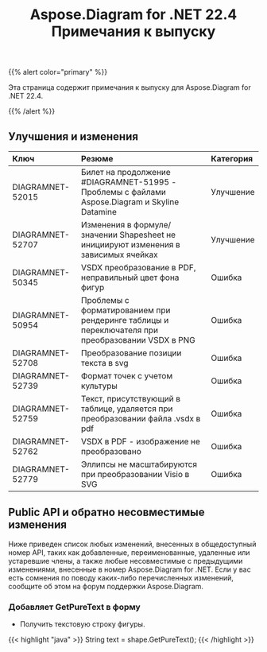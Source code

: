 ﻿---
title: Aspose.Diagram for .NET 22.4 Примечания к выпуску
type: docs
weight: 24
url: /ru/net/aspose-diagram-for-net-22-4-release-notes/
---
{{% alert color="primary" %}} 

Эта страница содержит примечания к выпуску для Aspose.Diagram for .NET 22.4.

{{% /alert %}} 
## **Улучшения и изменения**

|**Ключ**|**Резюме**|**Категория**|
|:- |:- |:- |
|DIAGRAMNET-52015|Билет на продолжение #DIAGRAMNET-51995 - Проблемы с файлами Aspose.Diagram и Skyline Datamine|Улучшение|
|DIAGRAMNET-52707|Изменения в формуле/значении Shapesheet не инициируют изменения в зависимых ячейках|Улучшение|
|DIAGRAMNET-50345|VSDX преобразование в PDF, неправильный цвет фона фигур|Ошибка|
|DIAGRAMNET-50954|Проблемы с форматированием при рендеринге таблицы и переключателя при преобразовании VSDX в PNG|Ошибка|
|DIAGRAMNET-52708|Преобразование позиции текста в svg|Ошибка|
|DIAGRAMNET-52739|Формат точек с учетом культуры|Ошибка|
|DIAGRAMNET-52759|Текст, присутствующий в таблице, удаляется при преобразовании файла .vsdx в pdf|Ошибка|
|DIAGRAMNET-52762|VSDX в PDF - изображение не преобразовано|Ошибка|
|DIAGRAMNET-52779|Эллипсы не масштабируются при преобразовании Visio в SVG|Ошибка|

## **Public API и обратно несовместимые изменения**
Ниже приведен список любых изменений, внесенных в общедоступный номер API, таких как добавленные, переименованные, удаленные или устаревшие члены, а также любые несовместимые с предыдущими изменениями, внесенные в номер Aspose.Diagram for .NET. Если у вас есть сомнения по поводу каких-либо перечисленных изменений, сообщите об этом на форум поддержки Aspose.Diagram.
### **Добавляет GetPureText в форму**
- Получить текстовую строку фигуры.

{{< highlight "java" >}}
String text = shape.GetPureText();
{{< /highlight >}}

